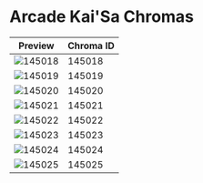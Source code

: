 # Arcade Kai'Sa Chromas

| Preview | Chroma ID |
|---------|-----------|
| ![145018](https://raw.communitydragon.org/latest/plugins/rcp-be-lol-game-data/global/default/v1/champion-chroma-images/145/145018.png) | 145018 |
| ![145019](https://raw.communitydragon.org/latest/plugins/rcp-be-lol-game-data/global/default/v1/champion-chroma-images/145/145019.png) | 145019 |
| ![145020](https://raw.communitydragon.org/latest/plugins/rcp-be-lol-game-data/global/default/v1/champion-chroma-images/145/145020.png) | 145020 |
| ![145021](https://raw.communitydragon.org/latest/plugins/rcp-be-lol-game-data/global/default/v1/champion-chroma-images/145/145021.png) | 145021 |
| ![145022](https://raw.communitydragon.org/latest/plugins/rcp-be-lol-game-data/global/default/v1/champion-chroma-images/145/145022.png) | 145022 |
| ![145023](https://raw.communitydragon.org/latest/plugins/rcp-be-lol-game-data/global/default/v1/champion-chroma-images/145/145023.png) | 145023 |
| ![145024](https://raw.communitydragon.org/latest/plugins/rcp-be-lol-game-data/global/default/v1/champion-chroma-images/145/145024.png) | 145024 |
| ![145025](https://raw.communitydragon.org/latest/plugins/rcp-be-lol-game-data/global/default/v1/champion-chroma-images/145/145025.png) | 145025 |